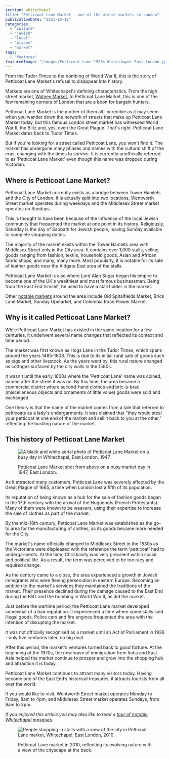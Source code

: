 ```yaml
---
section: whitechapel
title: "Petticoat Lane Market - one of the oldest markets in London"
publicationDate: "2021-10-18"
categories: 
  - "culture"
  - "jewish"
  - "local"
  - "places"
  - "market"
tags: 
  - "features"
featuredImage: "/images/Petticoat-Lane-1920s-Whitechapel-East-London.jpeg"
---
```


From the Tudor Times to the bombing of World War II, this is the story of Petticoat Lane Market's refusal to disappear into history.

Markets are one of Whitechapel's defining characteristics. From the high street market, [Watney Market](https://whitechapellondon.co.uk/watney-market-history/), to Petticoat Lane Market, this is one of the few remaining corners of London that are a boon for bargain hunters.  

Petticoat Lane Market is the mother of them all. Incredible as it may seem when you wander down the network of streets that make up Petticoat Lane Market today, but this famous London street market has witnessed World War II, the Blitz and, yes, even the Great Plague. That's right. Petticoat Lane Market dates back to Tudor Times.  

But if you're looking for a street called Petticoat Lane, you won't find it. The market has undergone many phases and names with the cultural shift of the eras, changing with the times to survive. It is currently unofficially referred to as 'Petticoat Lane Market' even though this name was dropped during Victorian.

## Where is Petticoat Lane Market?

Petticoat Lane Market currently exists as a bridge between Tower Hamlets and the City of London. It is actually split into two locations, Wentworth Street market operates during weekdays and the Middlesex Street market operates on Sundays. 

This is thought to have been because of the influence of the local Jewish community that frequented the market at one point in its history. Religiously, Saturday is the day of Sabbath for Jewish people, leaving Sunday available to complete shopping duties.

The majority of the market exists within the Tower Hamlets area with Middlesex Street only in the City area. It contains over 1,000 stalls, selling goods ranging from fashion, textile, household goods, Asian and African fabric shops, and many, many more. Most popularly, it is notable for its sale of leather goods near the Aldgate East area of the stalls. 

Petticoat Lane Market is also where Lord Alan Sugar began his empire to become one of the UK's wealthiest and most famous businessmen. Being from the East End himself, he used to have a stall holder in the market.

Other [notable markets](https://www.towerhamlets.gov.uk/lgnl/business/markets/markets_in_tower_hamlets.aspx) around the area include Old Spitalfields Market, Brick Lane Market, Sunday Upmarket, and Colombia Road Flower Market.

## Why is it called Petticoat Lane Market?

While Petticoat Lane Market has existed in the same location for a few centuries, it underwent several name changes that reflected its context and time period.

The market was first known as Hogs Lane in the Tudor Times, which spans around the years 1485-1608. This is due to its initial rural sale of goods such as pigs and other livestock. As the years went by, this rural nature changed as cottages surfaced by the city walls in the 1590s.

It wasn't until the early 1600s where the 'Petticoat Lane' name was coined, named after the street it was on. By this time, the area became a commercial district where second-hand clothes and bric-à-brac (miscellaneous objects and ornaments of little value) goods were sold and exchanged. 

One theory is that the name of the market comes from a tale that referred to petticoats as a lady's undergarments. It was claimed that "they would steal your petticoat at one end of the market and sell it back to you at the other," reflecting the bustling nature of the market.

## This history of Petticoat Lane Market

<figure>

![A black and white aerial photo of Petticoat Lane Market on a busy day in Whitechapel, East London, 1947.](/images/Petticoat-Lane-1947-Whitechapel-East-London-1024x683.jpeg)

<figcaption>

Petticoat Lane Market shot from above on a busy market day in 1947, East London.

</figcaption>

</figure>

As it attracted many customers, Petticoat Lane was severely affected by the Great Plague of 1665, a time when London lost a fifth of its population. 

Its reputation of being known as a hub for the sale of fashion goods began in the 17th century with the arrival of the Huguenots (French Protestants). Many of them were known to be weavers, using their expertise to increase the sale of clothes as part of the market.

By the mid-18th century, Petticoat Lane Market was established as the go-to area for the manufacturing of clothes, as its goods became more needed for the City. 

The market's name officially changed to Middlesex Street in the 1830s as the Victorians were displeased with the reference the term 'petticoat' had to undergarments. At the time, Christianity was very prevalent within social and political life. As a result, the term was perceived to be too racy and required change. 

As the century came to a close, the area experienced a growth in Jewish immigrants who were fleeing persecution in eastern Europe. Becoming an addition to the market's services they maintained the traditions of the market. Their presence declined during the damage caused to the East End during the Blitz and the bombing in World War II, as did the market.

Just before the wartime period, the Petticoat Lane market developed somewhat of a bad reputation. It experienced a time where some stalls sold illegal goods. Police cars and fire engines frequented the area with the intention of disrupting the market. 

It was not officially recognised as a market until an Act of Parliament in 1936 - only five centuries later, no big deal.

After this period, the market's ventures turned back to good fortune. At the beginning of the 1970s, the new wave of immigration from India and East Asia helped the market continue to prosper and grow into the shopping hub and attraction it is today.

Petticoat Lane Market continues to attract many visitors today. Having become one of the East End’s historical treasures, it attracts tourists from all over the world.

If you would like to visit, Wentworth Street market operates Monday to Friday, 8am to 4pm, and Middlesex Street market operates Sundays, from 9am to 3pm.

_If you enjoyed this article you may also like to read a [tour of notable Whitechapel mosques](https://whitechapellondon.co.uk/mosques-in-whitechapel/)._

<figure>

![People shopping in stalls with a view of the city in Petticoat Lane market, Whitechapel, East London, 2010.](/images/Petticoat-Lane-2010-Whitechapel-East-London-1024x683.jpg)

<figcaption>

Petticoat Lane market in 2010, reflecting its evolving nature with a view of the cityscape at the back.

</figcaption>

</figure>
